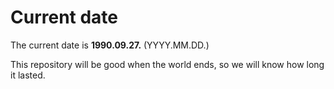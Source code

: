 # Current date

The current date is **1990.09.27.** (YYYY.MM.DD.)

This repository will be good when the world ends, so we will know how long it lasted.